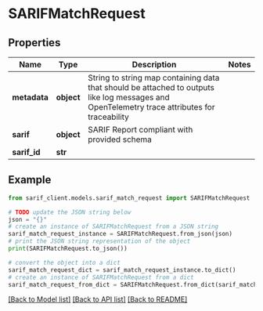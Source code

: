 # SARIFMatchRequest


## Properties

Name | Type | Description | Notes
------------ | ------------- | ------------- | -------------
**metadata** | **object** | String to string map containing data that should be attached to outputs like log messages and OpenTelemetry trace attributes for traceability | 
**sarif** | **object** | SARIF Report compliant with provided schema | 
**sarif_id** | **str** |  | 

## Example

```python
from sarif_client.models.sarif_match_request import SARIFMatchRequest

# TODO update the JSON string below
json = "{}"
# create an instance of SARIFMatchRequest from a JSON string
sarif_match_request_instance = SARIFMatchRequest.from_json(json)
# print the JSON string representation of the object
print(SARIFMatchRequest.to_json())

# convert the object into a dict
sarif_match_request_dict = sarif_match_request_instance.to_dict()
# create an instance of SARIFMatchRequest from a dict
sarif_match_request_from_dict = SARIFMatchRequest.from_dict(sarif_match_request_dict)
```
[[Back to Model list]](../README.md#documentation-for-models) [[Back to API list]](../README.md#documentation-for-api-endpoints) [[Back to README]](../README.md)


